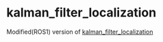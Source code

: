 # kalman_filter_localization

Modified(ROS1) version of [kalman_filter_localization](https://github.com/rsasaki0109/kalman_filter_localization)